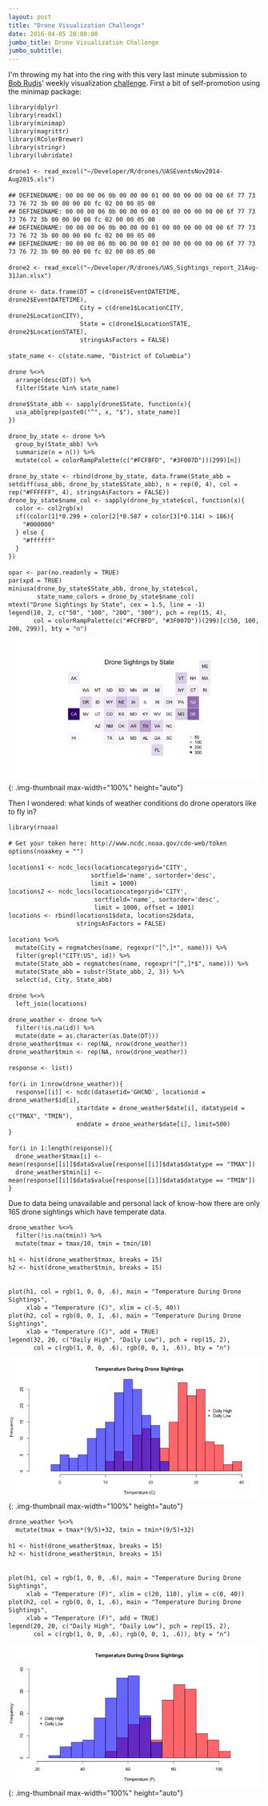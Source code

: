 ```yaml
---
layout: post
title: "Drone Visualization Challenge"
date: 2016-04-05 20:00:00
jumbo_title: Drone Visualization Challenge
jumbo_subtitle:
---
```


I'm throwing my hat into the ring with this very last
minute submission to [Bob Rudis](https://twitter.com/hrbrmstr)'
weekly visualization [challenge](https://rud.is/b/2016/03/30/introducing-a-weekly-r-python-js-etc-vis-challenge/). First a bit of self-promotion using the minimap
package:


    library(dplyr)
    library(readxl)
    library(minimap)
    library(magrittr)
    library(RColorBrewer)
    library(stringr)
    library(lubridate)
    
    drone1 <- read_excel("~/Developer/R/drones/UASEventsNov2014-Aug2015.xls")

    ## DEFINEDNAME: 00 00 00 06 0b 00 00 00 01 00 00 00 00 00 00 6f 77 73 73 76 72 3b 00 00 00 00 fc 02 00 00 05 00 
    ## DEFINEDNAME: 00 00 00 06 0b 00 00 00 01 00 00 00 00 00 00 6f 77 73 73 76 72 3b 00 00 00 00 fc 02 00 00 05 00 
    ## DEFINEDNAME: 00 00 00 06 0b 00 00 00 01 00 00 00 00 00 00 6f 77 73 73 76 72 3b 00 00 00 00 fc 02 00 00 05 00 
    ## DEFINEDNAME: 00 00 00 06 0b 00 00 00 01 00 00 00 00 00 00 6f 77 73 73 76 72 3b 00 00 00 00 fc 02 00 00 05 00

    drone2 <- read_excel("~/Developer/R/drones/UAS_Sightings_report_21Aug-31Jan.xlsx")
    
    drone <- data.frame(DT = c(drone1$EventDATETIME, drone2$EventDATETIME),
                        City = c(drone1$LocationCITY, drone2$LocationCITY),
                        State = c(drone1$LocationSTATE, drone2$LocationSTATE),
                        stringsAsFactors = FALSE)
    
    state_name <- c(state.name, "District of Columbia")
    
    drone %<>%
      arrange(desc(DT)) %>%
      filter(State %in% state_name)
    
    drone$State_abb <- sapply(drone$State, function(x){
      usa_abb[grep(paste0("^", x, "$"), state_name)]
    })
    
    drone_by_state <- drone %>%
      group_by(State_abb) %>%
      summarize(n = n()) %>%
      mutate(col = colorRampPalette(c("#FCFBFD", "#3F007D"))(299)[n])
    
    drone_by_state <- rbind(drone_by_state, data.frame(State_abb = setdiff(usa_abb, drone_by_state$State_abb), n = rep(0, 4), col = rep("#FFFFFF", 4), stringsAsFactors = FALSE))
    drone_by_state$name_col <- sapply(drone_by_state$col, function(x){
      color <- col2rgb(x)
      if((color[1]*0.299 + color[2]*0.587 + color[3]*0.114) > 186){
        "#000000"
      } else {
        "#ffffff"
      }
    })
    
    opar <- par(no.readonly = TRUE)
    par(xpd = TRUE)
    miniusa(drone_by_state$State_abb, drone_by_state$col, 
            state_name_colors = drone_by_state$name_col)
    mtext("Drone Sightings by State", cex = 1.5, line = -1)
    legend(10, 2, c("50", "100", "200", "300"), pch = rep(15, 4),
           col = colorRampPalette(c("#FCFBFD", "#3F007D"))(299)[c(50, 100, 200, 299)], bty = "n")

![center](/img/2016-04-05-Drone-Visualization-Challenge/unnamed-chunk-1-1.png){: .img-thumbnail max-width="100%" height="auto"}

Then I wondered: what kinds of weather conditions do drone
operators like to fly in?


    library(rnoaa)
    
    # Get your token here: http://www.ncdc.noaa.gov/cdo-web/token
    options(noaakey = "")
    
    locations1 <- ncdc_locs(locationcategoryid='CITY', 
                           sortfield='name', sortorder='desc', 
                           limit = 1000)
    locations2 <- ncdc_locs(locationcategoryid='CITY', 
                            sortfield='name', sortorder='desc', 
                            limit = 1000, offset = 1001)
    locations <- rbind(locations1$data, locations2$data, 
                       stringsAsFactors = FALSE)
    
    locations %<>%
      mutate(City = regmatches(name, regexpr("[^,]*", name))) %>%
      filter(grepl("CITY:US", id)) %>%
      mutate(State_abb = regmatches(name, regexpr("[^,]*$", name))) %>%
      mutate(State_abb = substr(State_abb, 2, 3)) %>%
      select(id, City, State_abb)
    
    drone %<>%
      left_join(locations)
      
    drone_weather <- drone %>%
      filter(!is.na(id)) %>%
      mutate(date = as.character(as.Date(DT)))
    drone_weather$tmax <- rep(NA, nrow(drone_weather))
    drone_weather$tmin <- rep(NA, nrow(drone_weather))
    
    response <- list()
    
    for(i in 1:nrow(drone_weather)){
      response[[i]] <- ncdc(datasetid='GHCND', locationid = drone_weather$id[i],
                       startdate = drone_weather$date[i], datatypeid = c("TMAX", "TMIN"),
                       enddate = drone_weather$date[i], limit=500)
    }
    
    for(i in 1:length(response)){
      drone_weather$tmax[i] <- mean(response[[i]]$data$value[response[[i]]$data$datatype == "TMAX"])
      drone_weather$tmin[i] <- mean(response[[i]]$data$value[response[[i]]$data$datatype == "TMIN"])
    }



Due to data being unavailable and personal lack of know-how
there are only 165 drone sightings which
have temperate data.


    drone_weather %<>%
      filter(!is.na(tmin)) %>%
      mutate(tmax = tmax/10, tmin = tmin/10)
    
    h1 <- hist(drone_weather$tmax, breaks = 15)
    h2 <- hist(drone_weather$tmin, breaks = 15)


    plot(h1, col = rgb(1, 0, 0, .6), main = "Temperature During Drone Sightings",
         xlab = "Temperature (C)", xlim = c(-5, 40))
    plot(h2, col = rgb(0, 0, 1, .6), main = "Temperature During Drone Sightings",
         xlab = "Temperature (C)", add = TRUE)
    legend(32, 20, c("Daily High", "Daily Low"), pch = rep(15, 2),
           col = c(rgb(1, 0, 0, .6), rgb(0, 0, 1, .6)), bty = "n")

![center](/img/2016-04-05-Drone-Visualization-Challenge/unnamed-chunk-5-1.png){: .img-thumbnail max-width="100%" height="auto"}


    drone_weather %<>%
      mutate(tmax = tmax*(9/5)+32, tmin = tmin*(9/5)+32)
    
    h1 <- hist(drone_weather$tmax, breaks = 15)
    h2 <- hist(drone_weather$tmin, breaks = 15)


    plot(h1, col = rgb(1, 0, 0, .6), main = "Temperature During Drone Sightings",
         xlab = "Temperature (F)", xlim = c(20, 110), ylim = c(0, 40))
    plot(h2, col = rgb(0, 0, 1, .6), main = "Temperature During Drone Sightings",
         xlab = "Temperature (F)", add = TRUE)
    legend(20, 20, c("Daily High", "Daily Low"), pch = rep(15, 2),
           col = c(rgb(1, 0, 0, .6), rgb(0, 0, 1, .6)), bty = "n")

![center](/img/2016-04-05-Drone-Visualization-Challenge/unnamed-chunk-7-1.png){: .img-thumbnail max-width="100%" height="auto"}
